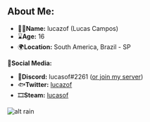 ## About Me:

- 🕵️‍♂️**Name:** lucazof (Lucas Campos)
- ⌛**Age:** 16
- 🌍**Location:** South America, Brazil - SP

 🔔**Social Media:**

- 👾**Discord:** lucasof#2261 ([or join my server](https://discord.gg/h3uekT7))
- 🐟**Twitter:** [lucazof](twitter.com/lucazof)
- 🎞**Steam:** [lucasof](steamcommunity.com/id/lucasof)

![alt rain](https://33.media.tumblr.com/7a73856ab9301e8e4f27137dcb349219/tumblr_n63plyhz5t1qk9powo1_500.gif)
